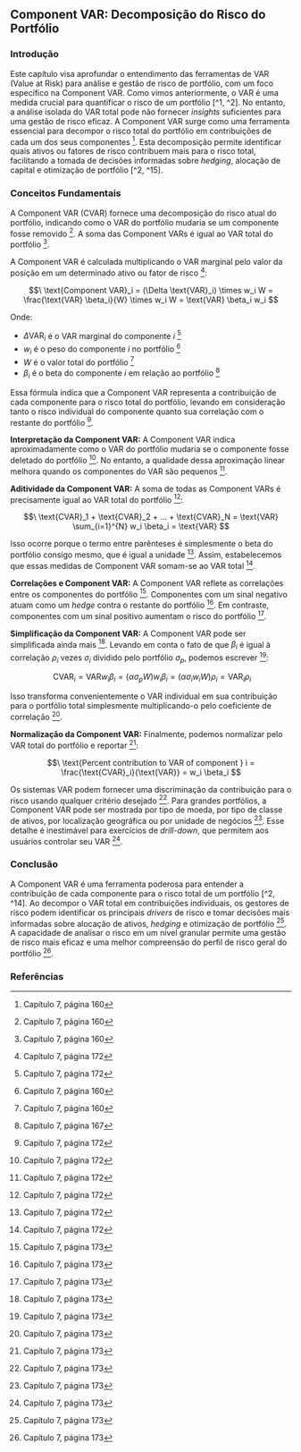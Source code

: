 ## Component VAR: Decomposição do Risco do Portfólio

### Introdução
Este capítulo visa aprofundar o entendimento das ferramentas de VAR (Value at Risk) para análise e gestão de risco de portfólio, com um foco específico na Component VAR. Como vimos anteriormente, o VAR é uma medida crucial para quantificar o risco de um portfólio [^1, ^2]. No entanto, a análise isolada do VAR total pode não fornecer *insights* suficientes para uma gestão de risco eficaz. A Component VAR surge como uma ferramenta essencial para decompor o risco total do portfólio em contribuições de cada um dos seus componentes [^2]. Esta decomposição permite identificar quais ativos ou fatores de risco contribuem mais para o risco total, facilitando a tomada de decisões informadas sobre *hedging*, alocação de capital e otimização de portfólio [^2, ^15].

### Conceitos Fundamentais
A Component VAR (CVAR) fornece uma decomposição do risco atual do portfólio, indicando como o VAR do portfólio mudaria se um componente fosse removido [^2]. A soma das Component VARs é igual ao VAR total do portfólio [^2].

A Component VAR é calculada multiplicando o VAR marginal pelo valor da posição em um determinado ativo ou fator de risco [^14]:

$$\
\text{Component VAR}_i = (\Delta \text{VAR}_i) \times w_i W = \frac{\text{VAR} \beta_i}{W} \times w_i W = \text{VAR} \beta_i w_i
$$

Onde:
*   $\Delta \text{VAR}_i$ é o VAR marginal do componente *i* [^14]
*   $w_i$ é o peso do componente *i* no portfólio [^2]
*   $W$ é o valor total do portfólio [^2]
*   $\beta_i$ é o beta do componente *i* em relação ao portfólio [^9]

Essa fórmula indica que a Component VAR representa a contribuição de cada componente para o risco total do portfólio, levando em consideração tanto o risco individual do componente quanto sua correlação com o restante do portfólio [^14].

**Interpretação da Component VAR:** A Component VAR indica aproximadamente como o VAR do portfólio mudaria se o componente fosse deletado do portfólio [^14]. No entanto, a qualidade dessa aproximação linear melhora quando os componentes do VAR são pequenos [^14].

**Aditividade da Component VAR:** A soma de todas as Component VARs é precisamente igual ao VAR total do portfólio [^14]:

$$\
\text{CVAR}_1 + \text{CVAR}_2 + ... + \text{CVAR}_N = \text{VAR} \sum_{i=1}^{N} w_i \beta_i = \text{VAR}
$$

Isso ocorre porque o termo entre parênteses é simplesmente o beta do portfólio consigo mesmo, que é igual a unidade [^14]. Assim, estabelecemos que essas medidas de Component VAR somam-se ao VAR total [^14].

**Correlações e Component VAR:** A Component VAR reflete as correlações entre os componentes do portfólio [^15]. Componentes com um sinal negativo atuam como um *hedge* contra o restante do portfólio [^15]. Em contraste, componentes com um sinal positivo aumentam o risco do portfólio [^15].

**Simplificação da Component VAR:** A Component VAR pode ser simplificada ainda mais [^15]. Levando em conta o fato de que $\beta_i$ é igual à correlação $\rho_i$ vezes $\sigma_i$ dividido pelo portfólio $\sigma_p$, podemos escrever [^15]:

$$\
\text{CVAR}_i = \text{VAR} w_i \beta_i = (\alpha \sigma_p W) w_i \beta_i = (\alpha \sigma_i w_i W) \rho_i = \text{VAR}_i \rho_i
$$

Isso transforma convenientemente o VAR individual em sua contribuição para o portfólio total simplesmente multiplicando-o pelo coeficiente de correlação [^15].

**Normalização da Component VAR:** Finalmente, podemos normalizar pelo VAR total do portfólio e reportar [^15]:

$$\
\text{Percent contribution to VAR of component } i = \frac{\text{CVAR}_i}{\text{VAR}} = w_i \beta_i
$$

Os sistemas VAR podem fornecer uma discriminação da contribuição para o risco usando qualquer critério desejado [^15]. Para grandes portfólios, a Component VAR pode ser mostrada por tipo de moeda, por tipo de classe de ativos, por localização geográfica ou por unidade de negócios [^15]. Esse detalhe é inestimável para exercícios de *drill-down*, que permitem aos usuários controlar seu VAR [^15].

### Conclusão
A Component VAR é uma ferramenta poderosa para entender a contribuição de cada componente para o risco total de um portfólio [^2, ^14]. Ao decompor o VAR total em contribuições individuais, os gestores de risco podem identificar os principais *drivers* de risco e tomar decisões mais informadas sobre alocação de ativos, *hedging* e otimização de portfólio [^15]. A capacidade de analisar o risco em um nível granular permite uma gestão de risco mais eficaz e uma melhor compreensão do perfil de risco geral do portfólio [^15].

### Referências
[^1]: Capítulo 7, página 159
[^2]: Capítulo 7, página 160
[^9]: Capítulo 7, página 167
[^14]: Capítulo 7, página 172
[^15]: Capítulo 7, página 173
<!-- END -->
